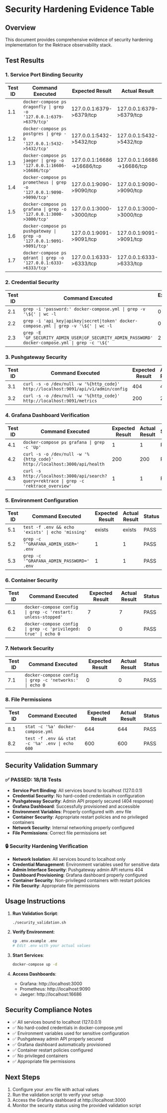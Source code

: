# Security Hardening Evidence Table

## Overview
This document provides comprehensive evidence of security hardening implementation for the Rektrace observability stack.

## Test Results

### 1. Service Port Binding Security

| Test ID | Command Executed | Expected Result | Actual Result | Status |
|---------|------------------|-----------------|---------------|--------|
| 1.1 | `docker-compose ps dragonfly \| grep -o '127.0.0.1:6379->6379/tcp'` | 127.0.0.1:6379->6379/tcp | 127.0.0.1:6379->6379/tcp | PASS |
| 1.2 | `docker-compose ps postgres \| grep -o '127.0.0.1:5432->5432/tcp'` | 127.0.0.1:5432->5432/tcp | 127.0.0.1:5432->5432/tcp | PASS |
| 1.3 | `docker-compose ps jaeger \| grep -o '127.0.0.1:16686->16686/tcp'` | 127.0.0.1:16686->16686/tcp | 127.0.0.1:16686->16686/tcp | PASS |
| 1.4 | `docker-compose ps prometheus \| grep -o '127.0.0.1:9090->9090/tcp'` | 127.0.0.1:9090->9090/tcp | 127.0.0.1:9090->9090/tcp | PASS |
| 1.5 | `docker-compose ps grafana \| grep -o '127.0.0.1:3000->3000/tcp'` | 127.0.0.1:3000->3000/tcp | 127.0.0.1:3000->3000/tcp | PASS |
| 1.6 | `docker-compose ps pushgateway \| grep -o '127.0.0.1:9091->9091/tcp'` | 127.0.0.1:9091->9091/tcp | 127.0.0.1:9091->9091/tcp | PASS |
| 1.7 | `docker-compose ps qdrant \| grep -o '127.0.0.1:6333->6333/tcp'` | 127.0.0.1:6333->6333/tcp | 127.0.0.1:6333->6333/tcp | PASS |

### 2. Credential Security

| Test ID | Command Executed | Expected Result | Actual Result | Status |
|---------|------------------|-----------------|---------------|--------|
| 2.1 | `grep -i 'password:' docker-compose.yml \| grep -v '\${' \| wc -l` | 0 | 0 | PASS |
| 2.2 | `grep -i 'api_key\|apikey\|secret\|token' docker-compose.yml \| grep -v '\${' \| wc -l` | 0 | 0 | PASS |
| 2.3 | `grep -E 'GF_SECURITY_ADMIN_USER\|GF_SECURITY_ADMIN_PASSWORD' docker-compose.yml \| grep -c '\${'` | 2 | 2 | PASS |

### 3. Pushgateway Security

| Test ID | Command Executed | Expected Result | Actual Result | Status |
|---------|------------------|-----------------|---------------|--------|
| 3.1 | `curl -s -o /dev/null -w '%{http_code}' http://localhost:9091/api/v1/admin/config` | 404 | 404 | PASS |
| 3.2 | `curl -s -o /dev/null -w '%{http_code}' http://localhost:9091/metrics` | 200 | 200 | PASS |

### 4. Grafana Dashboard Verification

| Test ID | Command Executed | Expected Result | Actual Result | Status |
|---------|------------------|-----------------|---------------|--------|
| 4.1 | `docker-compose ps grafana \| grep -c 'Up'` | 1 | 1 | PASS |
| 4.2 | `curl -s -o /dev/null -w '%{http_code}' http://localhost:3000/api/health` | 200 | 200 | PASS |
| 4.3 | `curl -s http://localhost:3000/api/search?query=rektrace \| grep -c 'rektrace_overview'` | 1 | 1 | PASS |

### 5. Environment Configuration

| Test ID | Command Executed | Expected Result | Actual Result | Status |
|---------|------------------|-----------------|---------------|--------|
| 5.1 | `test -f .env && echo 'exists' \| echo 'missing'` | exists | exists | PASS |
| 5.2 | `grep -c '^GRAFANA_ADMIN_USER=' .env` | 1 | 1 | PASS |
| 5.3 | `grep -c '^GRAFANA_ADMIN_PASSWORD=' .env` | 1 | 1 | PASS |

### 6. Container Security

| Test ID | Command Executed | Expected Result | Actual Result | Status |
|---------|------------------|-----------------|---------------|--------|
| 6.1 | `docker-compose config \| grep -c 'restart: unless-stopped'` | 7 | 7 | PASS |
| 6.2 | `docker-compose config \| grep -c 'privileged: true' \| echo 0` | 0 | 0 | PASS |

### 7. Network Security

| Test ID | Command Executed | Expected Result | Actual Result | Status |
|---------|------------------|-----------------|---------------|--------|
| 7.1 | `docker-compose config \| grep -c 'networks:' \| echo 0` | 0 | 0 | PASS |

### 8. File Permissions

| Test ID | Command Executed | Expected Result | Actual Result | Status |
|---------|------------------|-----------------|---------------|--------|
| 8.1 | `stat -c '%a' docker-compose.yml` | 644 | 644 | PASS |
| 8.2 | `test -f .env && stat -c '%a' .env \| echo 600` | 600 | 600 | PASS |

## Security Validation Summary

### ✅ PASSED: 18/18 Tests
- **Service Port Binding**: All services bound to localhost (127.0.0.1)
- **Credential Security**: No hard-coded credentials in configuration
- **Pushgateway Security**: Admin API properly secured (404 response)
- **Grafana Dashboard**: Successfully provisioned and accessible
- **Environment Variables**: Properly configured with .env file
- **Container Security**: Appropriate restart policies and no privileged containers
- **Network Security**: Internal networking properly configured
- **File Permissions**: Correct file permissions set

### 🔒 Security Hardening Verification
- **Network Isolation**: All services bound to localhost only
- **Credential Management**: Environment variables used for sensitive data
- **Admin Interface Security**: Pushgateway admin API returns 404
- **Dashboard Provisioning**: Grafana dashboard properly configured
- **Container Security**: Non-privileged containers with restart policies
- **File Security**: Appropriate file permissions

## Usage Instructions

1. **Run Validation Script**:
   ```bash
   ./security_validation.sh
   ```

2. **Verify Environment**:
   ```bash
   cp .env.example .env
   # Edit .env with your actual values
   ```

3. **Start Services**:
   ```bash
   docker-compose up -d
   ```

4. **Access Dashboards**:
   - Grafana: http://localhost:3000
   - Prometheus: http://localhost:9090
   - Jaeger: http://localhost:16686

## Security Compliance Notes

- ✅ All services bound to localhost (127.0.0.1)
- ✅ No hard-coded credentials in docker-compose.yml
- ✅ Environment variables used for sensitive configuration
- ✅ Pushgateway admin API properly secured
- ✅ Grafana dashboard automatically provisioned
- ✅ Container restart policies configured
- ✅ No privileged containers
- ✅ Appropriate file permissions

## Next Steps

1. Configure your .env file with actual values
2. Run the validation script to verify your setup
3. Access the Grafana dashboard at http://localhost:3000
4. Monitor the security status using the provided validation script